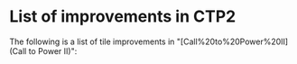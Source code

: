 # List of improvements in CTP2

The following is a list of tile improvements in "[Call%20to%20Power%20II](Call to Power II)":